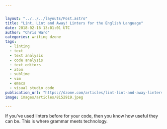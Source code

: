 ```yaml
---


layout: "../../../layouts/Post.astro"
title: "Lint, Lint and Away! Linters for the English Language"
date: 2018-02-16 13:01:01 UTC
author: "Chris Ward"
categories: writing dzone
tags:
  - linting
  - text
  - text analysis
  - code analysis
  - text editors
  - atom
  - sublime
  - vim
  - emacs
  - visual studio code
publication_url: "https://dzone.com/articles/lint-lint-and-away-linters-for-the-english-languag"
image: images/articles/8152919.jpeg

---
```

If you've used linters before for your code, then you know how useful they can be. This is where grammar meets technology.

